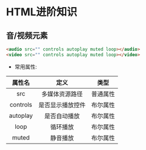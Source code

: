 # HTML进阶知识

## 音/视频元素
```html
<audio src="" controls autoplay muted loop></audio>
<video src="" controls autoplay muted loop></video>
```

- 常用属性:

|  属性名  |       定义       |   类型   |
| :------: | :--------------: | :------: |
|   src    |  多媒体资源路径  | 普通属性 |
| controls | 是否显示播放控件 | 布尔属性 |
| autoplay |   是否自动播放   | 布尔属性 |
|   loop   |     循环播放     | 布尔属性 |
|  muted   |     静音播放     | 布尔属性 |


